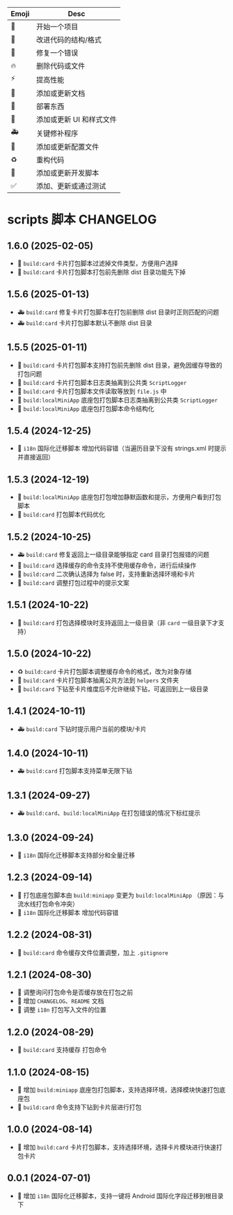 | Emoji | Desc                     |
| ----- | ------------------------ |
| 🎉    | 开始一个项目             |
| 🎨    | 改进代码的结构/格式      |
| 🐛    | 修复一个错误             |
| 🔥    | 删除代码或文件           |
| ⚡️   | 提高性能                 |
| 📝    | 添加或更新文档           |
| 🚀    | 部署东西                 |
| 💄    | 添加或更新 UI 和样式文件 |
| 🚑️   | 关键修补程序             |
| 🔧    | 添加或更新配置文件       |
| ♻️    | 重构代码                 |
| 🔨    | 添加或更新开发脚本       |
| ✅    | 添加、更新或通过测试     |

# scripts 脚本 CHANGELOG

## 1.6.0 (2025-02-05)

- 🔨 `build:card` 卡片打包脚本过滤掉文件类型，方便用户选择
- 🔨 `build:card` 卡片打包脚本打包前先删除 dist 目录功能先下掉

## 1.5.6 (2025-01-13)

- 🚑️ `build:card` 修复卡片打包脚本在打包前删除 dist 目录时正则匹配的问题
- 🚑️ `build:card` 卡片打包脚本默认不删除 dist 目录

## 1.5.5 (2025-01-11)

- 🔨 `build:card` 卡片打包脚本支持打包前先删除 dist 目录，避免因缓存导致的打包问题
- 🎨 `build:card` 卡片打包脚本日志类抽离到公共类 `ScriptLogger`
- 🎨 `build:card` 卡片打包脚本文件读取等放到 `file.js` 中
- 🎨 `build:localMiniApp` 底座包打包脚本日志类抽离到公共类 `ScriptLogger`
- 🎨 `build:localMiniApp` 底座包打包脚本命令结构化

## 1.5.4 (2024-12-25)

- 🔨 `i18n` 国际化迁移脚本 增加代码容错（当遍历目录下没有 strings.xml 时提示并直接返回）

## 1.5.3 (2024-12-19)

- 💄 `build:localMiniApp` 底座包打包增加静默函数和提示，方便用户看到打包脚本
- 💄 `build:card` 打包脚本代码优化

## 1.5.2 (2024-10-25)

- 🚑️ `build:card` 修复返回上一级目录能够指定 card 目录打包报错的问题
- 🔨 `build:card` 选择缓存的命令支持不使用缓存命令，进行后续操作
- 🔨 `build:card` 二次确认选择为 false 时，支持重新选择环境和卡片
- 💄 `build:card` 调整打包过程中的提示文案

## 1.5.1 (2024-10-22)

- 🔨 `build:card` 打包选择模块时支持返回上一级目录（非 `card` 一级目录下才支持）

## 1.5.0 (2024-10-22)

- ♻️ `build:card` 卡片打包脚本调整缓存命令的格式，改为对象存储
- 🎨 `build:card` 卡片打包脚本抽离公共方法到 `helpers` 文件夹
- 🔨 `build:card` 下钻至卡片维度后不允许继续下钻，可返回到上一级目录

## 1.4.1 (2024-10-11)

- 🚑️ `build:card` 下钻时提示用户当前的模块/卡片

## 1.4.0 (2024-10-11)

- 🚑️ `build:card` 打包脚本支持菜单无限下钻

## 1.3.1 (2024-09-27)

- 🚑️ `build:card`、`build:localMiniApp` 在打包错误的情况下标红提示

## 1.3.0 (2024-09-24)

- 🔨 `i18n` 国际化迁移脚本支持部分和全量迁移

## 1.2.3 (2024-09-14)

- 🔨 打包底座包脚本由 `build:miniapp` 变更为 `build:localMiniApp` （原因：与流水线打包命令冲突）
- 🔨 `i18n` 国际化迁移脚本 增加代码容错

## 1.2.2 (2024-08-31)

- 🔨 `build:card` 命令缓存文件位置调整，加上 `.gitignore`

## 1.2.1 (2024-08-30)

- 🔨 调整询问打包命令是否缓存放在打包之前
- 📝 增加 `CHANGELOG`、`README` 文档
- 🔧 调整 `i18n` 打包写入文件的位置

## 1.2.0 (2024-08-29)

- 🔨 `build:card` 支持缓存 打包命令

## 1.1.0 (2024-08-15)

- 🎉 增加 `build:miniapp` 底座包打包脚本，支持选择环境，选择模块快速打包底座包
- 🔨 `build:card` 命令支持下钻到卡片层进行打包

## 1.0.0 (2024-08-14)

- 🎉 增加 `build:card` 卡片打包脚本，支持选择环境，选择卡片模块进行快速打包卡片

## 0.0.1 (2024-07-01)

- 🎉 增加 `i18n` 国际化迁移脚本，支持一键将 Android 国际化字段迁移到根目录下
